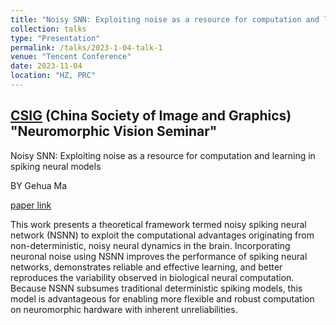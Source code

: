 ```yaml
---
title: "Noisy SNN: Exploiting noise as a resource for computation and learning in spiking neural models"
collection: talks
type: "Presentation"
permalink: /talks/2023-1-04-talk-1
venue: "Tencent Conference"
date: 2023-11-04
location: "HZ, PRC"
---
```

[CSIG](https://www.csig.org.cn/index.html) (China Society of Image and Graphics) "Neuromorphic Vision Seminar"
-----
Noisy SNN: Exploiting noise as a resource for computation and learning in spiking neural models

BY Gehua Ma

[paper link](https://www.cell.com/patterns/fulltext/S2666-3899(23)00200-3)

This work presents a theoretical framework termed noisy spiking neural network (NSNN) to exploit the computational advantages originating from non-deterministic, noisy neural dynamics in the brain. Incorporating neuronal noise using NSNN improves the performance of spiking neural networks, demonstrates reliable and effective learning, and better reproduces the variability observed in biological neural computation. Because NSNN subsumes traditional deterministic spiking models, this model is advantageous for enabling more flexible and robust computation on neuromorphic hardware with inherent unreliabilities.
